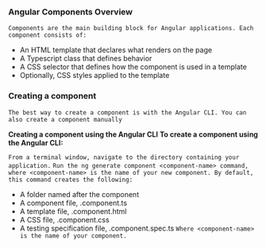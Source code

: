 ### Angular Components Overview

`Components are the main building block for Angular applications. Each component consists of:`

- An HTML template that declares what renders on the page
- A Typescript class that defines behavior
- A CSS selector that defines how the component is used in a template
- Optionally, CSS styles applied to the template

### Creating a component

`The best way to create a component is with the Angular CLI. You can also create a component manually`


**Creating a component using the Angular CLI**
**To create a component using the Angular CLI:**

  `From a terminal window, navigate to the directory containing your application.`
`Run the ng generate component <component-name> command, where <component-name> is the name of your new component.
By default, this command creates the following:`

- A folder named after the component
- A component file, <component-name>.component.ts
- A template file, <component-name>.component.html
- A CSS file, <component-name>.component.css
- A testing specification file, <component-name>.component.spec.ts
`Where <component-name> is the name of your component.`
